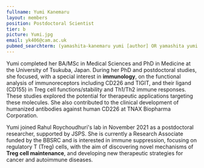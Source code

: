 ```yaml
---
fullname: Yumi Kanemaru
layout: members
position: Postdoctoral Scientist
tier: b
picture: Yumi.jpg 
email: yk406@cam.ac.uk 
pubmed_searchterm: (yamashita-kanemaru yumi [author] OR yamashita yumi [author]) AND (Shibuya A [author] OR Roychoudhuri [author])
---
```


Yumi completed her BA/MSc in Medical Sciences and PhD in Medicine at the University of Tsukuba, Japan. During her PhD and postdoctoral studies, she focused, with a special interest in <b>immunology</b>, on the functional analysis of immunoreceptors including CD226 and TIGIT, and their ligand (CD155) in Treg cell functions/stability and Th1/Th2 immune responses. These studies explored the potential for therapeutic applications targeting these molecules. She also contributed to the clinical development of humanized antibodies against human CD226 at TNAX Biopharma Corporation.

Yumi joined Rahul Roychoudhuri's lab in November 2021 as a postdoctoral researcher, supported by JSPS. She is currently a Research Associate funded by the BBSRC and is interested in immune suppression, focusing on regulatory T (Treg) cells, with the aim of discovering novel mechanisms of <b>Treg cell maintenance</b>, and developing new therapeutic strategies for cancer and autoimmune diseases.
